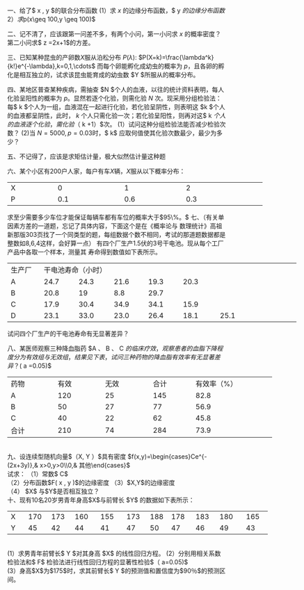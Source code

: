 ​

 一、给了$ x , y $的联合分布函数
 (1）求 $x$ 的边缘分布函数，$ y $的边缘分布函数
 2）求$p(x\geq 100,y \geq 100)$
 

 二、记不清了，应该跟第一问差不多，有两个小问，第一小问求 $x$ 的概率密度？
 第二小问求$ z =2x+1$的方差。
 ​

 三、已知某种昆虫的产卵数$X$服从泊松分布 $P ( \lambda):$
 $P(X=k)=\frac{\lambda^k}{k!}e^{-\lambda},k=0,1,\cdots$
 而每个卵能孵化成幼虫的概率为 $p ，$且各卵的孵化是相互独立的，试求该昆虫能育成的幼虫数 $Y $所服从的概率分布。
 ​

 四、某地区普查某种疾病，需抽查 $N $个人的血液，以往的统计资料表明，每人化验呈阳性的概率为 $p 。$显然若逐个化验，则需化验 $N$ 次。现采用分组检验法：每$ k $个人为一组，血液混在一起进行化验，若化验呈阴性，则表明这 $k $个人的血液都呈阴性，此时， $k$ 个人只需化验一次；若化验呈阳性，则再对这$ k $个人的血液逐个化验，需化验$（ k +1）$次。
 (1）试问这种分组检验法能否减少检验次数？
 (2)当 $N =5000, p =0.03$时，$ k$ 应取何值使其化验次数最少，最少为多少？
 ​

 五、不记得了，应该是求矩估计量，极大似然估计量这种题
 ​

 六、某个小区有200户人家，每户有车$X$辆，$X$服从以下概率分布：
 <table data-lake-id="wk3Pf" id="wk3Pf" margin="true" width-mode="contain" class="lake-table" style="width: 587px"><colgroup><col width="108"><col width="153"><col width="142"><col width="184"></colgroup><tbody><tr data-lake-id="u378b12b0" id="u378b12b0"><td data-lake-id="ua8501b50" id="ua8501b50">X
 </td><td data-lake-id="u56304a23" id="u56304a23">0
 </td><td data-lake-id="u1e8cc98f" id="u1e8cc98f">1
 </td><td data-lake-id="u4e78437b" id="u4e78437b">2
 </td></tr><tr data-lake-id="ufa981011" id="ufa981011"><td data-lake-id="u5e1c715c" id="u5e1c715c">P
 </td><td data-lake-id="uc1328802" id="uc1328802">0.1
 </td><td data-lake-id="uc9176444" id="uc9176444">0.6
 </td><td data-lake-id="udc263123" id="udc263123">0.3
 </td></tr></tbody></table>求至少需要多少车位才能保证每辆车都有车位的概率大于$95\%。$
 七、（有关单因素方差的一道题，忘记了具体内容，下面这个是在《概率论与
 数理统计》高祖新那版303页找了一个同类型的题，每组数据个数不相同，考试的那道题数据都是整数如8,6,4这样，会好算一点）
 有四个厂生产1.5伏的3号干电池。现从每个工厂产品中各取一个样本，测量其
 寿命得到数值如下表所示。
 <table data-lake-id="RSgXI" id="RSgXI" margin="true" width-mode="contain" class="lake-table" style="width: 665px"><colgroup><col width="76"><col width="80"><col width="81"><col width="79"><col width="80"><col width="85"><col width="184"></colgroup><tbody><tr data-lake-id="u8f2acea9" id="u8f2acea9"><td data-lake-id="u351c0012" id="u351c0012">生产厂
 </td><td data-lake-id="ub325a90c" id="ub325a90c" colSpan="6">                            干电池寿命（小时）
 </td></tr><tr data-lake-id="u6ee7e0ac" id="u6ee7e0ac"><td data-lake-id="ubb636464" id="ubb636464">A
 </td><td data-lake-id="ud9f40251" id="ud9f40251">24.7
 </td><td data-lake-id="u7766f721" id="u7766f721">24.3
 </td><td data-lake-id="u2f34e1e7" id="u2f34e1e7">21.6
 </td><td data-lake-id="u164e5dfc" id="u164e5dfc">19.3
 </td><td data-lake-id="ueddb80ad" id="ueddb80ad">20.3
 </td><td data-lake-id="u3e6786f4" id="u3e6786f4">

 </td></tr><tr data-lake-id="u3a9e0c64" id="u3a9e0c64"><td data-lake-id="u5aff30b5" id="u5aff30b5">B
 </td><td data-lake-id="u6e1ff091" id="u6e1ff091">20.8
 </td><td data-lake-id="udd9101fd" id="udd9101fd">19
 </td><td data-lake-id="uff9bd874" id="uff9bd874">8.8
 </td><td data-lake-id="u641b8f55" id="u641b8f55">29.7
 </td><td data-lake-id="u95e1dc87" id="u95e1dc87">

 </td><td data-lake-id="u7955bc2a" id="u7955bc2a">

 </td></tr><tr data-lake-id="u74be072c" id="u74be072c"><td data-lake-id="u7fc1bba7" id="u7fc1bba7">C
 </td><td data-lake-id="ue76079c0" id="ue76079c0">17.9
 </td><td data-lake-id="u26a51617" id="u26a51617">30.4
 </td><td data-lake-id="ua203a4ee" id="ua203a4ee">34.9
 </td><td data-lake-id="ue67ffead" id="ue67ffead">34.1
 </td><td data-lake-id="u712a0618" id="u712a0618">15.9
 </td><td data-lake-id="uebcbfe1d" id="uebcbfe1d">

 </td></tr><tr data-lake-id="ufb96a3e3" id="ufb96a3e3"><td data-lake-id="u02c2f495" id="u02c2f495">D
 </td><td data-lake-id="u7af3ee4f" id="u7af3ee4f">23.1
 </td><td data-lake-id="uf4640455" id="uf4640455">33.0
 </td><td data-lake-id="ud0eb3572" id="ud0eb3572">23.0
 </td><td data-lake-id="ud666f7f4" id="ud666f7f4">26.4
 </td><td data-lake-id="uaaca5e4b" id="uaaca5e4b">18.1
 </td><td data-lake-id="udd5b9220" id="udd5b9220">25.1
 </td></tr></tbody></table>试问四个厂生产的干电池寿命有无显著差异？
 ​

 八、某医师观察三种降血脂药 $A 、 B 、 C $的临床疗效，观察患者的血脂下降程度分为有效组与无效组，结果见下表，试问三种药物的降血脂有效率有无显著差异？$( a =0.05)$
 <table data-lake-id="O6fjC" id="O6fjC" margin="true" width-mode="contain" class="lake-table" style="width: 609px"><colgroup><col width="108"><col width="109"><col width="110"><col width="98"><col width="184"></colgroup><tbody><tr data-lake-id="ua843edbe" id="ua843edbe"><td data-lake-id="ud693f742" id="ud693f742">药物
 </td><td data-lake-id="u5d1a0a5f" id="u5d1a0a5f">有效
 </td><td data-lake-id="u001484cf" id="u001484cf">无效
 </td><td data-lake-id="u691b8d27" id="u691b8d27">合计
 </td><td data-lake-id="ufed3dbe1" id="ufed3dbe1">有效率（%）
 </td></tr><tr data-lake-id="u56a7f847" id="u56a7f847"><td data-lake-id="u02a7fad8" id="u02a7fad8">A
 </td><td data-lake-id="ue2507567" id="ue2507567">120
 </td><td data-lake-id="u1e440dcb" id="u1e440dcb">25
 </td><td data-lake-id="uf19e3db7" id="uf19e3db7">145
 </td><td data-lake-id="ubec37da6" id="ubec37da6">82.8
 </td></tr><tr data-lake-id="uf6278f57" id="uf6278f57"><td data-lake-id="ucb7315f4" id="ucb7315f4">B
 </td><td data-lake-id="u1a154708" id="u1a154708">50
 </td><td data-lake-id="u0c8cf42a" id="u0c8cf42a">27
 </td><td data-lake-id="u102812bc" id="u102812bc">77
 </td><td data-lake-id="uf2fef904" id="uf2fef904">56.9
 </td></tr><tr data-lake-id="udeb94eb7" id="udeb94eb7"><td data-lake-id="uf3983614" id="uf3983614">C
 </td><td data-lake-id="u2301d38c" id="u2301d38c">40
 </td><td data-lake-id="u5f6431fb" id="u5f6431fb">22
 </td><td data-lake-id="u51768606" id="u51768606">62
 </td><td data-lake-id="u66b45d28" id="u66b45d28">45.8
 </td></tr><tr data-lake-id="u04e59c8c" id="u04e59c8c"><td data-lake-id="u6d8e0909" id="u6d8e0909">合计
 </td><td data-lake-id="uf3e8c3a6" id="uf3e8c3a6">210
 </td><td data-lake-id="ue4e6585c" id="ue4e6585c">74
 </td><td data-lake-id="ub4a78589" id="ub4a78589">284
 </td><td data-lake-id="ua4919044" id="ua4919044">73.9
 </td></tr></tbody></table><br />九、设连续型随机向量$（X, Y ）$具有密度
 $f(x,y)=\begin{cases}Ce^{-(2x+3y)},& x>0,y>0\\0,& 其他\end{cases}$<br />试求：
 （1）常数$ C$<br />（2）分布函数$F( x , y )$的边缘密度
 （3）$X,Y$的边缘密度<br />（4） $X$ 与$Y$是否相互独立？<br />十、现有10名20岁男青年身高$X$与前臂长 $Y$ 的数据如下表所示：
 <table data-lake-id="SOv8o" id="SOv8o" margin="true" width-mode="contain" class="lake-table" style="width: 599px"><colgroup><col width="40"><col width="53"><col width="54"><col width="59"><col width="60"><col width="54"><col width="49"><col width="56"><col width="55"><col width="61"><col width="58"></colgroup><tbody><tr data-lake-id="ucd9fd8dc" id="ucd9fd8dc"><td data-lake-id="u6efcc520" id="u6efcc520">X
 </td><td data-lake-id="u47eb2adb" id="u47eb2adb">170
 </td><td data-lake-id="ua8b3a224" id="ua8b3a224">173
 </td><td data-lake-id="uf8266561" id="uf8266561">160
 </td><td data-lake-id="ue6c60375" id="ue6c60375">155
 </td><td data-lake-id="ue22fd0df" id="ue22fd0df">173
 </td><td data-lake-id="u81ca4400" id="u81ca4400">188
 </td><td data-lake-id="u530869e6" id="u530869e6">178
 </td><td data-lake-id="u04f73844" id="u04f73844">183
 </td><td data-lake-id="ue4d8c346" id="ue4d8c346">180
 </td><td data-lake-id="u4b7d3a68" id="u4b7d3a68">165
 </td></tr><tr data-lake-id="ub25c6434" id="ub25c6434"><td data-lake-id="ueac751e6" id="ueac751e6">Y
 </td><td data-lake-id="u2ab5e080" id="u2ab5e080">45
 </td><td data-lake-id="u37fe367e" id="u37fe367e">42
 </td><td data-lake-id="ub277e729" id="ub277e729">44
 </td><td data-lake-id="uf9aaa417" id="uf9aaa417">41
 </td><td data-lake-id="u93b9f130" id="u93b9f130">47
 </td><td data-lake-id="u3717d3df" id="u3717d3df">50
 </td><td data-lake-id="ueb9971b0" id="ueb9971b0">47
 </td><td data-lake-id="u894b1258" id="u894b1258">46
 </td><td data-lake-id="ue3cab34d" id="ue3cab34d">49
 </td><td data-lake-id="u55614f2d" id="u55614f2d">43
 </td></tr></tbody></table><br />(1）求男青年前臂长$ Y $对其身高 $X$ 的线性回归方程。
 (2）分别用相关系数检验法和$ F$ 检验法进行线性回归方程的显著性检验$（ a=0.05)$<br />(3）身高$X$为$175$时，求其前臂长$ Y $的预测值和置信度为$90％$的预测区间。
 